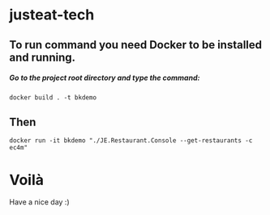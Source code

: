 # justeat-tech

## To run command you need Docker to be installed and running.
##### Go to the project root directory and type the command: 
` docker build . -t bkdemo `

## Then
` docker run -it bkdemo "./JE.Restaurant.Console --get-restaurants -c ec4m" `

# Voilà

Have a nice day :)